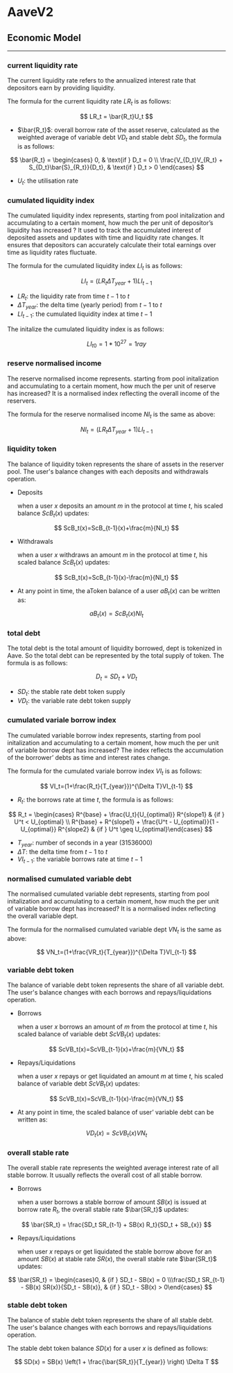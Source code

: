 # AaveV2

## Economic Model

---

### **current liquidity rate**

The current liquidity rate refers to the annualized interest rate that depositors earn by providing liquidity. 

The formula for the current liquidity rate $LR_t$ is as follows:

$$
LR_t = \bar{R_t}U_t
$$

- $\bar{R_t}$: overall borrow rate of the asset reserve, calculated as the weighted average of  variable debt $VD_t$ and stable debt $SD_t$, the formula is as follows:

$$
\bar{R_t} = 
\begin{cases} 
0, & \text{if } D_t = 0 \\
\frac{V_{D_t}V_{R_t} + S_{D_t}\bar{S}_{R_t}}{D_t}, & \text{if } D_t > 0 
\end{cases}
$$

- $U_t$: the utilisation rate

### **cumulated liquidity index**

The cumulated liquidity index represents, starting from pool initalization and accumulating to a certain moment, how much the per unit of depositor’s liquidity has increased ?  It used to track the accumulated interest of deposited assets and updates with time and liquidity rate changes. It ensures that depositors can accurately calculate their total earnings over time as liquidity rates fluctuate.

The formula for the cumulated liquidity index  $LI_t$ is as follows:

$$
LI_t=(LR_t\Delta T_{year}+1)LI_{t-1}
$$

- $LR_t$: the liquidity rate from time $t-1$ to $t$
- $\Delta T_{year}$: the delta time (yearly period) from $t-1$ to $t$
- $LI_{t-1}$: the cumulated liquidity index at time $t-1$

The initalize the cumulated liquidity index is as follows:

$$
LI_{t0}=1*10^{27}=1 ray
$$

### reserve normalised income

The reserve normalised income represents. starting from pool initalization and accumulating to a certain moment, how much the per unit of reserve has increased? It is a normalised index reflecting the overall income of the reservers.

The formula for the reserve normalised income $NI_t$ is the same as above:

$$
NI_t=(LR_t\Delta T_{year}+1)LI_{t-1}
$$

### liquidity token

The balance of liquidity token represents the share of assets in the reserver pool. The user's balance changes with each deposits and withdrawals operation.

- Deposits
    
    when a user $x$ deposits an amount $m$ in the protocol at time $t$, his scaled balance $ScB_t(x)$ updates:
    
$$
ScB_t(x)=ScB_{t-1}(x)+\frac{m}{NI_t}
$$
    
- Withdrawals
    
    when a user $x$ withdraws an amount $m$ in the protocol at time $t$, his scaled balance $ScB_t(x)$ updates:
    
$$
ScB_t(x)=ScB_{t-1}(x)-\frac{m}{NI_t}
$$
    
- At any point in time, the aToken balance of a user $aB_t(x)$ can be written as:

$$
aB_t(x)=ScB_t(x)NI_t
$$

### total debt

The total debt is the total amount of liquidity borrowed, dept is tokenized in Aave. So the total debt can be represented by the total supply of token. The formula is as follows:

$$
D_t=SD_t+VD_t
$$

- $SD_t$: the stable rate debt token supply
- $VD_t$: the variable rate debt token supply

### cumulated variale borrow index

The cumulated variable borrow index represents, starting from pool initalization and accumulating to a certain moment, how much the per unit of variable borrow dept has increased?  The index reflects the accumulation of the borrower’ debts as time and interest rates change.

The formula for the cumulated variale borrow index $VI_t$ is as follows:

$$
VI_t=(1+\frac{R_t}{T_{year}})^{\Delta T}VI_{t-1}
$$

- $R_t$: the borrows rate at time $t$, the formula is as follows:

$$
R_t = \begin{cases}     
R^{base} + \frac{U_t}{U_{optimal}} R^{slope1} & {if } U^t < U_{optimal} \\    
R^{base} + R^{slope1} + \frac{U^t - U_{optimal}}{1 - U_{optimal}} R^{slope2} & {if } U^t \geq U_{optimal}\end{cases}
$$

- $T_{year}$: number of seconds in a year (31536000)
- $\Delta T$: the delta time from $t-1$ to $t$
- $VI_{t-1}$: the variable borrows rate at time $t-1$

### normalised cumulated variable debt

The normalised cumulated variable debt represents, starting from pool initalization and accumulating to a certain moment, how much the per unit of variable borrow dept has increased? It is a normalised index reflecting the overall variable dept.

The formula for the normalised cumulated variable dept $VN_t$ is the same as above:

$$
VN_t=(1+\frac{VR_t}{T_{year}})^{\Delta T}VI_{t-1}
$$

### variable debt token

The balance of variable debt token represents the share of all variable debt. The user's balance changes with each borrows and repays/liquidations operation.

- Borrows
    
    when a user $x$ borrows an amount of $m$ from the protocol at time $t$, his scaled balance of variable debt $ScVB_t(x)$ updates:
    
$$
ScVB_t(x)=ScVB_{t-1}(x)+\frac{m}{VN_t}
$$
    
- Repays/Liquidations
    
    when a user $x$ repays or get liquidated an amount $m$ at time $t$, his scaled balance of variable debt $ScVB_t(x)$ updates:
    
$$
ScVB_t(x)=ScVB_{t-1}(x)-\frac{m}{VN_t}
$$
    
- At any point in time, the scaled balance of user’ variable debt can be written as:

$$
VD_t(x)=ScVB_t(x)VN_t
$$

### overall stable rate

The overall stable rate represents the weighted average interest rate of all stable borrow. It usually reflects the overall cost of all stable borrow.

- Borrows
    
    when a user borrows a stable borrow of amount $SB(x)$ is issued at borrow rate $R_t$, the overall stable rate $\bar{SR_t}$ updates:
    
$$
\bar{SR_t} = \frac{SD_t  SR_{t-1} + SB(x) R_t}{SD_t + SB_{x}}
$$
    
- Repays/Liquidations
    
    when user $x$ repays or get liquidated the stable borrow above for an amount $SB(x)$ at stable rate $SR(x)$, the overall stable rate $\bar{SR_t}$ updates:
    
$$
\bar{SR_t} = \begin{cases}0, & {if } SD_t - SB(x) = 0 \\\frac{SD_t SR_{t-1} - SB(x) SR(x)}{SD_t - SB(x)}, & {if } SD_t - SB(x) > 0\end{cases}
$$
    

### stable debt token

The balance of stable debt token represents the share of all stable debt. The user's balance changes with each borrows and repays/liquidations operation.

The stable debt token balance $SD(x)$ for a user $x$ is defined as follows:

$$
SD(x) = SB(x) \left(1 + \frac{\bar{SR_t}}{T_{year}} \right) \Delta T
$$